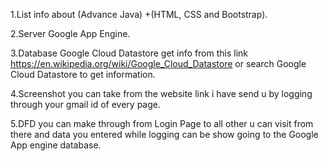 
1.List info about (Advance Java) +(HTML, CSS and Bootstrap).

2.Server Google App Engine. 

3.Database Google Cloud Datastore get info from this link  https://en.wikipedia.org/wiki/Google_Cloud_Datastore or search Google Cloud Datastore to get information.

4.Screenshot  you can take from the website link i have send u by logging through your gmail id of every page.

5.DFD you can make through from Login Page to all other u can visit from there and data you entered while logging can be show going to the Google App engine database.


